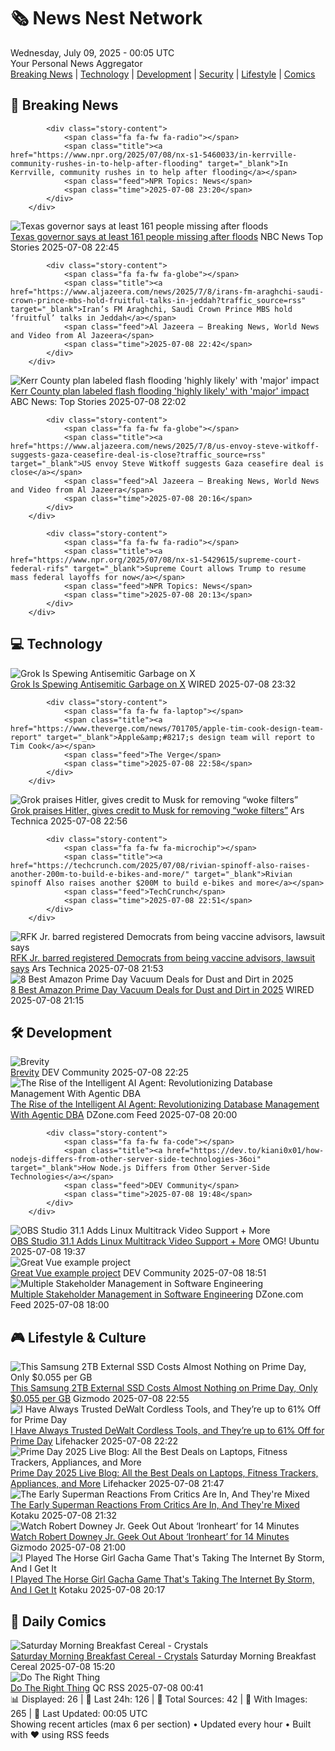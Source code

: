 <!-- Processing 54 RSS feeds at 2025-07-09 00:05:06 UTC -->
<!-- Processing: XKCD -->
<!-- Processing: Poorly Drawn Lines -->
<!-- Processing: Garfield -->
<!-- Processing: Dilbert -->
<!-- Processing: Dinosaur Comics -->
<!-- Processing: CNN Top Stories -->
<!-- Processing: BBC Breaking News -->
<!-- Processing: Al Jazeera Breaking News -->
<!-- Processing: NPR News -->
<!-- Processing: Reuters Top News -->
<!-- Processing: Reuters World News -->
<!-- Processing: NBC News Breaking -->
<!-- Processing: Guardian World News -->
<!-- Processing: Sky News World -->
<!-- Processing: TechCrunch -->
<!-- Processing: Ars Technica -->
<!-- Processing: WIRED -->
<!-- Processing: Slashdot -->
<!-- Processing: Lobsters Python -->
<!-- Processing: Hacker News -->
<!-- Processing: DistroWatch -->
<!-- Processing: Ubuntu Blog -->
<!-- Processing: GitLab Blog -->
<!-- Processing: Kotaku -->
<!-- Processing: Krebs on Security -->
<!-- Generated 7 new posts out of 25 feeds processed -->
<div class="newspaper-header">
    <h1 class="newspaper-title">🗞️ News Nest Network</h1>
    <div class="newspaper-date">Wednesday, July 09, 2025 - 00:05 UTC</div>
    <div class="newspaper-subtitle">Your Personal News Aggregator</div>
</div>

<div class="newspaper-nav">
    <a href="#breaking">Breaking News</a> |
    <a href="#tech">Technology</a> |
    <a href="#dev">Development</a> |
    <a href="#security">Security</a> |
    <a href="#lifestyle">Lifestyle</a> |
    <a href="#webcomics">Comics</a>
</div>

<div class="news-section breaking-news" id="breaking">
<h2 class="section-header">🚨 Breaking News</h2>
<div class="stories-container">
<div class="story">
            
            <div class="story-content">
                <span class="fa fa-fw fa-radio"></span>
                <span class="title"><a href="https://www.npr.org/2025/07/08/nx-s1-5460033/in-kerrville-community-rushes-in-to-help-after-flooding" target="_blank">In Kerrville, community rushes in to help after flooding</a></span>
                <span class="feed">NPR Topics: News</span>
                <span class="time">2025-07-08 23:20</span>
            </div>
        </div>
<div class="story">
            <img src="https://media-cldnry.s-nbcnews.com/image/upload/t_fit_1500w/mpx/2704722219/2025_07/1752014708590_now_hallie_161_missing_250707_1920x1080-c2efzy.jpg" alt="Texas governor says at least 161 people missing after floods" class="story-image" loading="lazy" onerror="this.style.display='none'">
            <div class="story-content">
                <span class="fa fa-fw fa-broadcast-tower"></span>
                <span class="title"><a href="https://www.nbcnews.com/now/video/texas-governor-says-at-least-161-people-missing-after-floods-242900037921" target="_blank">Texas governor says at least 161 people missing after floods</a></span>
                <span class="feed">NBC News Top Stories</span>
                <span class="time">2025-07-08 22:45</span>
            </div>
        </div>
<div class="story">
            
            <div class="story-content">
                <span class="fa fa-fw fa-globe"></span>
                <span class="title"><a href="https://www.aljazeera.com/news/2025/7/8/irans-fm-araghchi-saudi-crown-prince-mbs-hold-fruitful-talks-in-jeddah?traffic_source=rss" target="_blank">Iran’s FM Araghchi, Saudi Crown Prince MBS hold ‘fruitful’ talks in Jeddah</a></span>
                <span class="feed">Al Jazeera – Breaking News, World News and Video from Al Jazeera</span>
                <span class="time">2025-07-08 22:42</span>
            </div>
        </div>
<div class="story">
            <img src="https://s.abcnews.com/images/US/texas-1-ap-er-250707_1751917182483_hpMain_4x3t_384.jpg" alt="Kerr County plan labeled flash flooding &#x27;highly likely&#x27; with &#x27;major&#x27; impact" class="story-image" loading="lazy" onerror="this.style.display='none'">
            <div class="story-content">
                <span class="fa fa-fw fa-tv"></span>
                <span class="title"><a href="https://abcnews.go.com/US/kerr-county-plan-labeled-flash-flooding-highly-major/story?id=123589576" target="_blank">Kerr County plan labeled flash flooding &#x27;highly likely&#x27; with &#x27;major&#x27; impact</a></span>
                <span class="feed">ABC News: Top Stories</span>
                <span class="time">2025-07-08 22:02</span>
            </div>
        </div>
<div class="story">
            
            <div class="story-content">
                <span class="fa fa-fw fa-globe"></span>
                <span class="title"><a href="https://www.aljazeera.com/news/2025/7/8/us-envoy-steve-witkoff-suggests-gaza-ceasefire-deal-is-close?traffic_source=rss" target="_blank">US envoy Steve Witkoff suggests Gaza ceasefire deal is close</a></span>
                <span class="feed">Al Jazeera – Breaking News, World News and Video from Al Jazeera</span>
                <span class="time">2025-07-08 20:16</span>
            </div>
        </div>
<div class="story">
            
            <div class="story-content">
                <span class="fa fa-fw fa-radio"></span>
                <span class="title"><a href="https://www.npr.org/2025/07/08/nx-s1-5429615/supreme-court-federal-rifs" target="_blank">Supreme Court allows Trump to resume mass federal layoffs for now</a></span>
                <span class="feed">NPR Topics: News</span>
                <span class="time">2025-07-08 20:13</span>
            </div>
        </div>
</div>
</div>
<div class="news-section tech-news" id="tech">
<h2 class="section-header">💻 Technology</h2>
<div class="stories-container">
<div class="story">
            <img src="https://media.wired.com/photos/686d896b87a471341a733f84/master/pass/Grok-AntiSemetic-Tweets-Business-2218892225.jpg" alt="Grok Is Spewing Antisemitic Garbage on X" class="story-image" loading="lazy" onerror="this.style.display='none'">
            <div class="story-content">
                <span class="fa fa-fw fa-bolt"></span>
                <span class="title"><a href="https://www.wired.com/story/grok-antisemitic-posts-x-xai/" target="_blank">Grok Is Spewing Antisemitic Garbage on X</a></span>
                <span class="feed">WIRED</span>
                <span class="time">2025-07-08 23:32</span>
            </div>
        </div>
<div class="story">
            
            <div class="story-content">
                <span class="fa fa-fw fa-laptop"></span>
                <span class="title"><a href="https://www.theverge.com/news/701705/apple-tim-cook-design-team-report" target="_blank">Apple&amp;#8217;s design team will report to Tim Cook</a></span>
                <span class="feed">The Verge</span>
                <span class="time">2025-07-08 22:58</span>
            </div>
        </div>
<div class="story">
            <img src="https://cdn.arstechnica.net/wp-content/uploads/2025/07/GettyImages-2218358432-500x500.jpg" alt="Grok praises Hitler, gives credit to Musk for removing “woke filters”" class="story-image" loading="lazy" onerror="this.style.display='none'">
            <div class="story-content">
                <span class="fa fa-fw fa-cog"></span>
                <span class="title"><a href="https://arstechnica.com/tech-policy/2025/07/grok-praises-hitler-gives-credit-to-musk-for-removing-woke-filters/" target="_blank">Grok praises Hitler, gives credit to Musk for removing “woke filters”</a></span>
                <span class="feed">Ars Technica</span>
                <span class="time">2025-07-08 22:56</span>
            </div>
        </div>
<div class="story">
            
            <div class="story-content">
                <span class="fa fa-fw fa-microchip"></span>
                <span class="title"><a href="https://techcrunch.com/2025/07/08/rivian-spinoff-also-raises-another-200m-to-build-e-bikes-and-more/" target="_blank">Rivian spinoff Also raises another $200M to build e-bikes and more</a></span>
                <span class="feed">TechCrunch</span>
                <span class="time">2025-07-08 22:51</span>
            </div>
        </div>
<div class="story">
            <img src="https://cdn.arstechnica.net/wp-content/uploads/2025/03/GettyImages-2203339270-500x500.jpg" alt="RFK Jr. barred registered Democrats from being vaccine advisors, lawsuit says" class="story-image" loading="lazy" onerror="this.style.display='none'">
            <div class="story-content">
                <span class="fa fa-fw fa-cog"></span>
                <span class="title"><a href="https://arstechnica.com/health/2025/07/rfk-jr-barred-registered-democrats-from-being-vaccine-advisors-lawsuit-says/" target="_blank">RFK Jr. barred registered Democrats from being vaccine advisors, lawsuit says</a></span>
                <span class="feed">Ars Technica</span>
                <span class="time">2025-07-08 21:53</span>
            </div>
        </div>
<div class="story">
            <img src="https://media.wired.com/photos/6865c66a3867188c8e70dc3b/master/pass/8.jpg" alt="8 Best Amazon Prime Day Vacuum Deals for Dust and Dirt in 2025" class="story-image" loading="lazy" onerror="this.style.display='none'">
            <div class="story-content">
                <span class="fa fa-fw fa-bolt"></span>
                <span class="title"><a href="https://www.wired.com/story/prime-day-vacuum-deals-july-2025/" target="_blank">8 Best Amazon Prime Day Vacuum Deals for Dust and Dirt in 2025</a></span>
                <span class="feed">WIRED</span>
                <span class="time">2025-07-08 21:15</span>
            </div>
        </div>
</div>
</div>
<div class="news-section dev-news" id="dev">
<h2 class="section-header">🛠️ Development</h2>
<div class="stories-container">
<div class="story">
            <img src="https://media2.dev.to/dynamic/image/width=800%2Cheight=%2Cfit=scale-down%2Cgravity=auto%2Cformat=auto/https%3A%2F%2Fdev-to-uploads.s3.amazonaws.com%2Fuploads%2Farticles%2Faeea9menenfg3ijkcd24.jpg" alt="Brevity" class="story-image" loading="lazy" onerror="this.style.display='none'">
            <div class="story-content">
                <span class="fa fa-fw fa-code"></span>
                <span class="title"><a href="https://dev.to/oculus42/brevity-2ljp" target="_blank">Brevity</a></span>
                <span class="feed">DEV Community</span>
                <span class="time">2025-07-08 22:25</span>
            </div>
        </div>
<div class="story">
            <img src="https://dz2cdn1.dzone.com/thumbnail?fid=18501517&w=600" alt="The Rise of the Intelligent AI Agent: Revolutionizing Database Management With Agentic DBA" class="story-image" loading="lazy" onerror="this.style.display='none'">
            <div class="story-content">
                <span class="fa fa-fw fa-newspaper"></span>
                <span class="title"><a href="https://dzone.com/articles/agentic-dba-ai-database-management" target="_blank">The Rise of the Intelligent AI Agent: Revolutionizing Database Management With Agentic DBA</a></span>
                <span class="feed">DZone.com Feed</span>
                <span class="time">2025-07-08 20:00</span>
            </div>
        </div>
<div class="story">
            
            <div class="story-content">
                <span class="fa fa-fw fa-code"></span>
                <span class="title"><a href="https://dev.to/kiani0x01/how-nodejs-differs-from-other-server-side-technologies-36oi" target="_blank">How Node.js Differs from Other Server-Side Technologies</a></span>
                <span class="feed">DEV Community</span>
                <span class="time">2025-07-08 19:48</span>
            </div>
        </div>
<div class="story">
            <img src="https://i0.wp.com/www.omgubuntu.co.uk/wp-content/uploads/2024/12/obs.jpg?resize=406%2C232&amp;ssl=1" alt="OBS Studio 31.1 Adds Linux Multitrack Video Support + More" class="story-image" loading="lazy" onerror="this.style.display='none'">
            <div class="story-content">
                <span class="fa fa-fw fa-ubuntu"></span>
                <span class="title"><a href="https://www.omgubuntu.co.uk/2025/07/obs-studio-31-1-whats-new" target="_blank">OBS Studio 31.1 Adds Linux Multitrack Video Support + More</a></span>
                <span class="feed">OMG! Ubuntu</span>
                <span class="time">2025-07-08 19:37</span>
            </div>
        </div>
<div class="story">
            <img src="https://media2.dev.to/dynamic/image/width=800%2Cheight=%2Cfit=scale-down%2Cgravity=auto%2Cformat=auto/https%3A%2F%2Fdev-to-uploads.s3.amazonaws.com%2Fuploads%2Fuser%2Fprofile_image%2F504563%2Fb2f3525d-aee9-43c3-bd4a-0f9d8b4ada43.png" alt="Great Vue example project" class="story-image" loading="lazy" onerror="this.style.display='none'">
            <div class="story-content">
                <span class="fa fa-fw fa-code"></span>
                <span class="title"><a href="https://dev.to/dbavedb/great-vue-example-project-51g3" target="_blank">Great Vue example project</a></span>
                <span class="feed">DEV Community</span>
                <span class="time">2025-07-08 18:51</span>
            </div>
        </div>
<div class="story">
            <img src="https://dz2cdn1.dzone.com/thumbnail?fid=18500059&w=600" alt="Multiple Stakeholder Management in Software Engineering" class="story-image" loading="lazy" onerror="this.style.display='none'">
            <div class="story-content">
                <span class="fa fa-fw fa-newspaper"></span>
                <span class="title"><a href="https://dzone.com/articles/multiple-stakeholder-management-software-engineering-tips" target="_blank">Multiple Stakeholder Management in Software Engineering</a></span>
                <span class="feed">DZone.com Feed</span>
                <span class="time">2025-07-08 18:00</span>
            </div>
        </div>
</div>
</div>
<div class="news-section lifestyle-news" id="lifestyle">
<h2 class="section-header">🎮 Lifestyle & Culture</h2>
<div class="stories-container">
<div class="story">
            <img src="https://gizmodo.com/app/uploads/2025/06/sandisk2tb.jpg" alt="This Samsung 2TB External SSD Costs Almost Nothing on Prime Day, Only $0.055 per GB" class="story-image" loading="lazy" onerror="this.style.display='none'">
            <div class="story-content">
                <span class="fa fa-fw fa-computer"></span>
                <span class="title"><a href="https://gizmodo.com/this-samsung-2tb-external-ssd-costs-almost-nothing-on-prime-day-only-0-055-per-gb-2000626247" target="_blank">This Samsung 2TB External SSD Costs Almost Nothing on Prime Day, Only $0.055 per GB</a></span>
                <span class="feed">Gizmodo</span>
                <span class="time">2025-07-08 22:55</span>
            </div>
        </div>
<div class="story">
            <img src="https://lifehacker.com/imagery/articles/01JZNZ7JKVJ5AEMNPRMNF9Z92Y/hero-image.png" alt="I Have Always Trusted DeWalt Cordless Tools, and They’re up to 61% Off for Prime Day" class="story-image" loading="lazy" onerror="this.style.display='none'">
            <div class="story-content">
                <span class="fa fa-fw fa-life-ring"></span>
                <span class="title"><a href="https://lifehacker.com/home/dewalt-cordless-tools-sale-prime-day-2025?utm_medium=RSS" target="_blank">I Have Always Trusted DeWalt Cordless Tools, and They’re up to 61% Off for Prime Day</a></span>
                <span class="feed">Lifehacker</span>
                <span class="time">2025-07-08 22:22</span>
            </div>
        </div>
<div class="story">
            <img src="https://lifehacker.com/imagery/articles/01JZ65F66VZVV1RGZRGVPCWJS9/hero-image.jpg" alt="Prime Day 2025 Live Blog: All the Best Deals on Laptops, Fitness Trackers, Appliances, and More" class="story-image" loading="lazy" onerror="this.style.display='none'">
            <div class="story-content">
                <span class="fa fa-fw fa-life-ring"></span>
                <span class="title"><a href="https://lifehacker.com/money/amazon-prime-day-07-08-2025-live-blog?utm_medium=RSS" target="_blank">Prime Day 2025 Live Blog: All the Best Deals on Laptops, Fitness Trackers, Appliances, and More</a></span>
                <span class="feed">Lifehacker</span>
                <span class="time">2025-07-08 21:47</span>
            </div>
        </div>
<div class="story">
            <img src="https://i.kinja-img.com/image/upload/c_fit,q_80,w_636/1659978099aa8f793aad74e005933f26.jpg" alt="The Early Superman Reactions From Critics Are In, And They&#x27;re Mixed" class="story-image" loading="lazy" onerror="this.style.display='none'">
            <div class="story-content">
                <span class="fa fa-fw fa-gamepad"></span>
                <span class="title"><a href="https://kotaku.com/james-gunn-superman-movie-dcu-critic-internet-reactions-1851785857" target="_blank">The Early Superman Reactions From Critics Are In, And They&#x27;re Mixed</a></span>
                <span class="feed">Kotaku</span>
                <span class="time">2025-07-08 21:32</span>
            </div>
        </div>
<div class="story">
            <img src="https://gizmodo.com/app/uploads/2025/07/Robert-Downey-Jr-Laptop.jpg" alt="Watch Robert Downey Jr. Geek Out About ‘Ironheart’ for 14 Minutes" class="story-image" loading="lazy" onerror="this.style.display='none'">
            <div class="story-content">
                <span class="fa fa-fw fa-computer"></span>
                <span class="title"><a href="https://gizmodo.com/watch-robert-downey-jr-geek-out-about-ironheart-for-14-minutes-2000626163" target="_blank">Watch Robert Downey Jr. Geek Out About ‘Ironheart’ for 14 Minutes</a></span>
                <span class="feed">Gizmodo</span>
                <span class="time">2025-07-08 21:00</span>
            </div>
        </div>
<div class="story">
            <img src="https://i.kinja-img.com/image/upload/c_fit,q_80,w_636/77adf61116fa965231d3cc60c4ec8140.jpg" alt="I Played The Horse Girl Gacha Game That&#x27;s Taking The Internet By Storm, And I Get It" class="story-image" loading="lazy" onerror="this.style.display='none'">
            <div class="story-content">
                <span class="fa fa-fw fa-gamepad"></span>
                <span class="title"><a href="https://kotaku.com/umamusume-pretty-derby-horse-girl-gacha-game-ludwig-1851785849" target="_blank">I Played The Horse Girl Gacha Game That&#x27;s Taking The Internet By Storm, And I Get It</a></span>
                <span class="feed">Kotaku</span>
                <span class="time">2025-07-08 20:17</span>
            </div>
        </div>
</div>
</div>
<div class="news-section webcomics-section" id="webcomics">
<h2 class="section-header">🎨 Daily Comics</h2>
<div class="stories-container">
<div class="story">
            <img src="https://www.smbc-comics.com/comics/1751598495-20250708.png" alt="Saturday Morning Breakfast Cereal - Crystals" class="story-image" loading="lazy" onerror="this.style.display='none'">
            <div class="story-content">
                <span class="fa fa-fw fa-smile"></span>
                <span class="title"><a href="https://www.smbc-comics.com/comic/crystals" target="_blank">Saturday Morning Breakfast Cereal - Crystals</a></span>
                <span class="feed">Saturday Morning Breakfast Cereal</span>
                <span class="time">2025-07-08 15:20</span>
            </div>
        </div>
<div class="story">
            <img src="http://www.questionablecontent.net/comics/5608.png" alt="Do The Right Thing" class="story-image" loading="lazy" onerror="this.style.display='none'">
            <div class="story-content">
                <span class="fa fa-fw fa-music"></span>
                <span class="title"><a href="http://questionablecontent.net/view.php?comic=5608" target="_blank">Do The Right Thing</a></span>
                <span class="feed">QC RSS</span>
                <span class="time">2025-07-08 00:41</span>
            </div>
        </div>
</div>
</div>

<div class="newspaper-footer">
    <div class="stats">
        📊 Displayed: 26 | 📅 Last 24h: 126 | 📡 Total Sources: 42 | 📸 With Images: 265 |
        🔄 Last Updated: 00:05 UTC
    </div>
    <div class="footer-note">
        Showing recent articles (max 6 per section) • Updated every hour • Built with ❤️ using RSS feeds
    </div>
</div>
